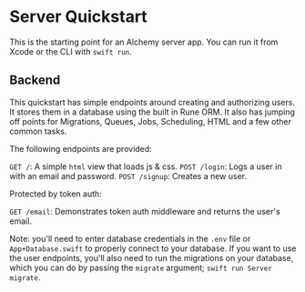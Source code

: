 # Server Quickstart

This is the starting point for an Alchemy server app. You can run it from Xcode or the CLI with `swift run`.

## Backend

This quickstart has simple endpoints around creating and authorizing users. It stores them in a database using the built in Rune ORM. It also has jumping off points for Migrations, Queues, Jobs, Scheduling, HTML and a few other common tasks.

The following endpoints are provided:

`GET /`: A simple `html` view that loads js & css.
`POST /login`: Logs a user in with an email and password.
`POST /signup`: Creates a new user.

Protected by token auth:

`GET /email`: Demonstrates token auth middleware and returns the user's email.

Note: you'll need to enter database credentials in the `.env` file or `App+Database.swift` to properly connect to your database. If you want to use the user endpoints, you'll also need to run the migrations on your database, which you can do by passing the `migrate` argument; `swift run Server migrate`.
